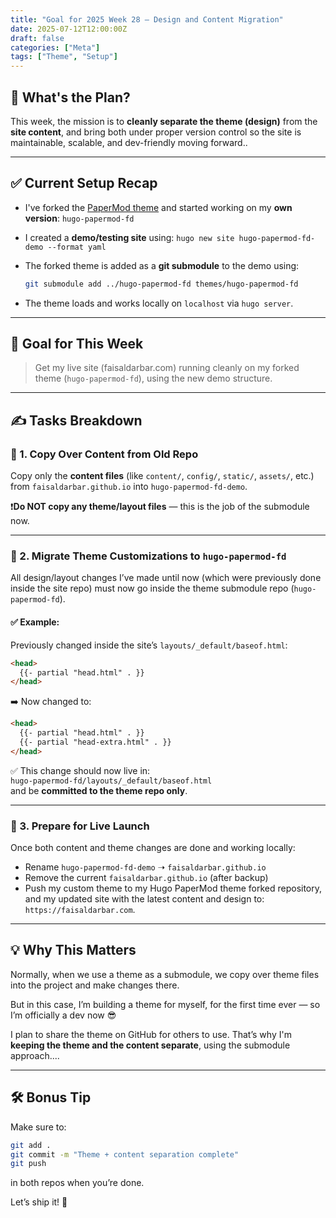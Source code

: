 ```yaml
---
title: "Goal for 2025 Week 28 – Design and Content Migration"
date: 2025-07-12T12:00:00Z
draft: false
categories: ["Meta"]
tags: ["Theme", "Setup"]
---
```


## 🧭 What's the Plan?

This week, the mission is to **cleanly separate the theme (design)** from the **site content**, and bring both under proper version control so the site is maintainable, scalable, and dev-friendly moving forward..

---

## ✅ Current Setup Recap

- I've forked the [PaperMod theme](https://github.com/adityatelange/hugo-PaperMod) and started working on my **own version**: `hugo-papermod-fd`
- I created a **demo/testing site** using: `hugo new site hugo-papermod-fd-demo --format yaml`
- The forked theme is added as a **git submodule** to the demo using:

  ```bash
  git submodule add ../hugo-papermod-fd themes/hugo-papermod-fd
  ```

- The theme loads and works locally on `localhost` via `hugo server`.

---

## 🎯 Goal for This Week

> Get my live site (faisaldarbar.com) running cleanly on my forked theme (`hugo-papermod-fd`), using the new demo structure.

---

## ✍️ Tasks Breakdown

### 🔁 1. Copy Over Content from Old Repo

Copy only the **content files** (like `content/`, `config/`, `static/`, `assets/`, etc.) from `faisaldarbar.github.io` into `hugo-papermod-fd-demo`.

❗️**Do NOT copy any theme/layout files** — this is the job of the submodule now.

---

### 🎨 2. Migrate Theme Customizations to `hugo-papermod-fd`

All design/layout changes I’ve made until now (which were previously done inside the site repo) must now go inside the theme submodule repo (`hugo-papermod-fd`).

#### ✅ Example:

Previously changed inside the site’s `layouts/_default/baseof.html`:

```html
<head>
  {{- partial "head.html" . }}
</head>
```

➡️ Now changed to:

```html
<head>
  {{- partial "head.html" . }}
  {{- partial "head-extra.html" . }}
</head>
```

✅ This change should now live in:  
`hugo-papermod-fd/layouts/_default/baseof.html`  
and be **committed to the theme repo only**.

---

### 🚀 3. Prepare for Live Launch

Once both content and theme changes are done and working locally:

- Rename `hugo-papermod-fd-demo` ➝ `faisaldarbar.github.io`
- Remove the current `faisaldarbar.github.io` (after backup)
- Push my custom theme to my Hugo PaperMod theme forked repository, and my updated site with the latest content and design to: `https://faisaldarbar.com`.

---

## 💡 Why This Matters

Normally, when we use a theme as a submodule, we copy over theme files into the project and make changes there.

But in this case, I’m building a theme for myself, for the first time ever — so I’m officially a dev now 😎

I plan to share the theme on GitHub for others to use. That’s why I'm **keeping the theme and the content separate**, using the submodule approach....

---

## 🛠️ Bonus Tip

Make sure to:

```bash
git add .
git commit -m "Theme + content separation complete"
git push
```

in both repos when you’re done.

Let’s ship it! 🚀
